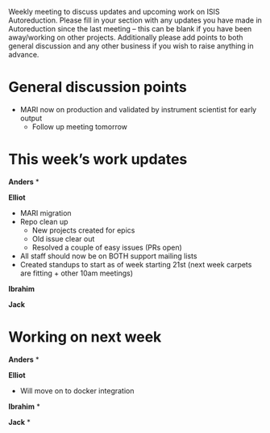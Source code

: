 Weekly meeting to discuss updates and upcoming work on ISIS Autoreduction.
Please fill in your section with any updates you have made in Autoreduction since the last meeting – this can be blank if you have been away/working on other projects. Additionally please add points to both general discussion and any other business if you wish to raise anything in advance. 

General discussion points
=========================
* MARI now on production and validated by instrument scientist for early output
  * Follow up meeting tomorrow

This week’s work updates
========================

**Anders**
*

**Elliot**
* MARI migration
* Repo clean up
  * New projects created for epics
  * Old issue clear out
  * Resolved a couple of easy issues (PRs open)
* All staff should now be on BOTH support mailing lists
* Created standups to start as of week starting 21st (next week carpets are fitting + other 10am meetings)

**Ibrahim**


**Jack**


Working on next week
====================

**Anders**
* 

**Elliot**
* Will move on to docker integration


**Ibrahim**
* 

**Jack**
* 
